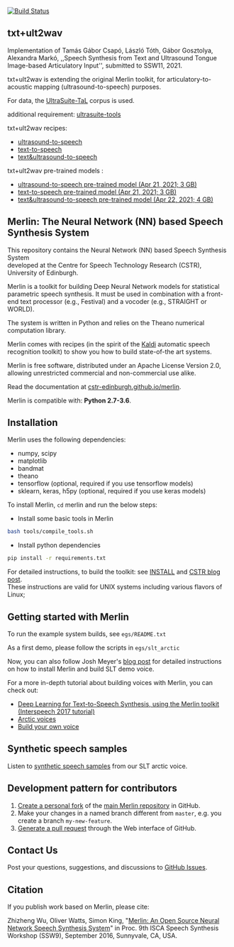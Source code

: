 [![Build Status](https://travis-ci.org/CSTR-Edinburgh/merlin.svg?branch=master)](https://travis-ci.org/CSTR-Edinburgh/merlin)

## txt+ult2wav

Implementation of Tamás Gábor Csapó, László Tóth, Gábor Gosztolya, Alexandra Markó, ,,Speech Synthesis from Text and Ultrasound Tongue Image-based Articulatory Input'', submitted to SSW11, 2021.

txt+ult2wav is extending the original Merlin toolkit, for articulatory-to-acoustic mapping (ultrasound-to-speech) purposes.

For data, the [UltraSuite-TaL](https://ultrasuite.github.io/data/tal_corpus/) corpus is used.

additional requirement: [ultrasuite-tools](https://github.com/UltraSuite/ultrasuite-tools)

txt+ult2wav recipes:

- [ultrasound-to-speech](egs/txt+ult2wav/ultrasuite_tal_ult2wav/README.md)
- [text-to-speech](egs/txt+ult2wav/ultrasuite_tal_txt2wav/README.md)
- [text&ultrasound-to-speech](egs/txt+ult2wav/ultrasuite_tal_txt+ult2wav/README.md)

txt+ult2wav pre-trained models :

- [ultrasound-to-speech pre-trained model (Apr 21, 2021; 3 GB)](https://simonyi-my.sharepoint.com/:u:/g/personal/csapszi_sch_bme_hu/Eb2KjIx5NClHuIhjqa5YUFIB6Z4ESe0yYrYfhBu3-Vw_Dg?e=ltUF7n)
- [text-to-speech pre-trained model (Apr 21, 2021; 3 GB)](https://simonyi-my.sharepoint.com/:u:/g/personal/csapszi_sch_bme_hu/EdZtH1h8aadFpPcSv6lUrBABMZshw5ZjPV9sLx6YQhxdFg?e=NV46pR)
- [text&ultrasound-to-speech pre-trained model (Apr 22, 2021; 4 GB)](https://simonyi-my.sharepoint.com/:u:/g/personal/csapszi_sch_bme_hu/EYpuAE7KmxhBuCIxAHfIVLMBb3dzjq7WoW8YKZwawWDnYA?e=jHIA6i)




## Merlin: The Neural Network (NN) based Speech Synthesis System

This repository contains the Neural Network (NN) based Speech Synthesis System  
developed at the Centre for Speech Technology Research (CSTR), University of 
Edinburgh. 

Merlin is a toolkit for building Deep Neural Network models for statistical parametric speech synthesis. 
It must be used in combination with a front-end text processor (e.g., Festival) and a vocoder (e.g., STRAIGHT or WORLD).

The system is written in Python and relies on the Theano numerical computation library.

Merlin comes with recipes (in the spirit of the [Kaldi](https://github.com/kaldi-asr/kaldi) automatic speech recognition toolkit) to show you how to build state-of-the art systems.

Merlin is free software, distributed under an Apache License Version 2.0, allowing unrestricted commercial and non-commercial use alike.

Read the documentation at [cstr-edinburgh.github.io/merlin](https://cstr-edinburgh.github.io/merlin/).

Merlin is compatible with: __Python 2.7-3.6__.

Installation
------------

Merlin uses the following dependencies:

- numpy, scipy
- matplotlib
- bandmat
- theano
- tensorflow (optional, required if you use tensorflow models)
- sklearn, keras, h5py (optional, required if you use keras models)

To install Merlin, `cd` merlin and run the below steps:

- Install some basic tools in Merlin
```sh
bash tools/compile_tools.sh
```
- Install python dependencies
```sh
pip install -r requirements.txt
```

For detailed instructions, to build the toolkit: see [INSTALL](https://github.com/CSTR-Edinburgh/merlin/blob/master/INSTALL.md) and [CSTR blog post](https://cstr-edinburgh.github.io/install-merlin/).  
These instructions are valid for UNIX systems including various flavors of Linux;


Getting started with Merlin
---------------------------

To run the example system builds, see `egs/README.txt`

As a first demo, please follow the scripts in `egs/slt_arctic`

Now, you can also follow Josh Meyer's [blog post](http://jrmeyer.github.io/tts/2017/02/14/Installing-Merlin.html) for detailed instructions <br/> on how to install Merlin and build SLT demo voice.

For a more in-depth tutorial about building voices with Merlin, you can check out:

- [Deep Learning for Text-to-Speech Synthesis, using the Merlin toolkit (Interspeech 2017 tutorial)](http://www.speech.zone/courses/one-off/merlin-interspeech2017)
- [Arctic voices](https://cstr-edinburgh.github.io/merlin/getting-started/slt-arctic-voice)
- [Build your own voice](https://cstr-edinburgh.github.io/merlin/getting-started/build-own-voice)


Synthetic speech samples
------------------------

Listen to [synthetic speech samples](https://cstr-edinburgh.github.io/merlin/demo.html) from our SLT arctic voice.

Development pattern for contributors
------------------------------------

1. [Create a personal fork](https://help.github.com/articles/fork-a-repo/)
of the [main Merlin repository](https://github.com/CSTR-Edinburgh/merlin) in GitHub.
2. Make your changes in a named branch different from `master`, e.g. you create
a branch `my-new-feature`.
3. [Generate a pull request](https://help.github.com/articles/creating-a-pull-request/)
through the Web interface of GitHub.

Contact Us
----------

Post your questions, suggestions, and discussions to [GitHub Issues](https://github.com/CSTR-Edinburgh/merlin/issues).

Citation
--------

If you publish work based on Merlin, please cite: 

Zhizheng Wu, Oliver Watts, Simon King, "[Merlin: An Open Source Neural Network Speech Synthesis System](https://isca-speech.org/archive/SSW_2016/pdfs/ssw9_PS2-13_Wu.pdf)" in Proc. 9th ISCA Speech Synthesis Workshop (SSW9), September 2016, Sunnyvale, CA, USA.

